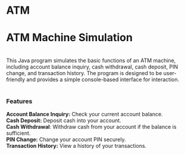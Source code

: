 # ATM
<h1>ATM Machine Simulation</h1><br>
This Java program simulates the basic functions of an ATM machine, including account balance inquiry, cash withdrawal, cash deposit, PIN change, and transaction history. The program is designed to be user-friendly and provides a simple console-based interface for interaction.<br>
<br>
<h3>Features</h3>
<b>Account Balance Inquiry:</b> Check your current account balance.<br>
<b>Cash Deposit:</b> Deposit cash into your account.<br>
<b>Cash Withdrawal</b>: Withdraw cash from your account if the balance is sufficient.<br>
<b>PIN Change:</b> Change your account PIN securely.<br>
<b>Transaction History:</b> View a history of your transactions.<br>
